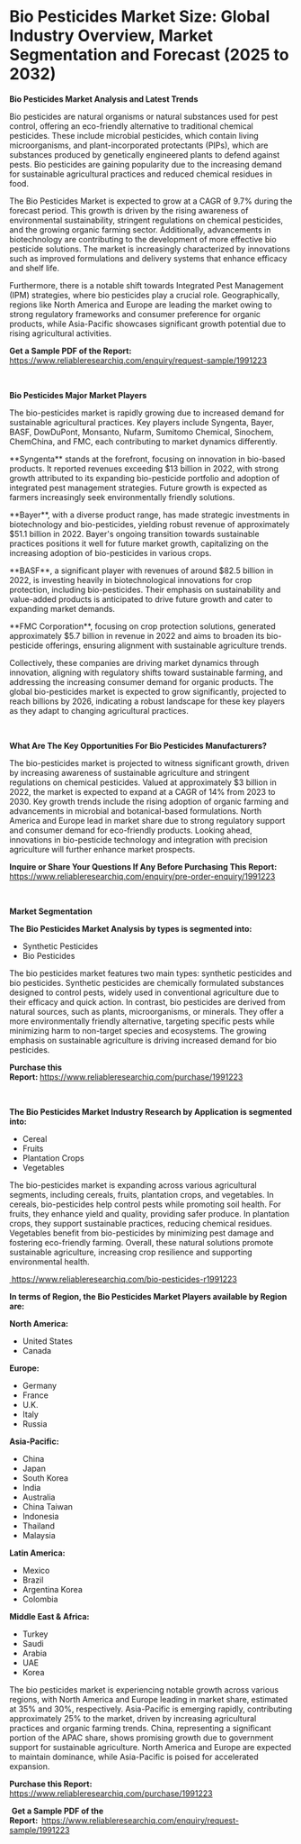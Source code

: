 <p><h1>Bio Pesticides Market Size: Global Industry Overview, Market Segmentation and Forecast (2025 to 2032)</h1></p><p><strong>Bio Pesticides Market Analysis and Latest Trends</strong></p>
<p><p>Bio pesticides are natural organisms or natural substances used for pest control, offering an eco-friendly alternative to traditional chemical pesticides. These include microbial pesticides, which contain living microorganisms, and plant-incorporated protectants (PIPs), which are substances produced by genetically engineered plants to defend against pests. Bio pesticides are gaining popularity due to the increasing demand for sustainable agricultural practices and reduced chemical residues in food.</p><p>The Bio Pesticides Market is expected to grow at a CAGR of 9.7% during the forecast period. This growth is driven by the rising awareness of environmental sustainability, stringent regulations on chemical pesticides, and the growing organic farming sector. Additionally, advancements in biotechnology are contributing to the development of more effective bio pesticide solutions. The market is increasingly characterized by innovations such as improved formulations and delivery systems that enhance efficacy and shelf life.</p><p>Furthermore, there is a notable shift towards Integrated Pest Management (IPM) strategies, where bio pesticides play a crucial role. Geographically, regions like North America and Europe are leading the market owing to strong regulatory frameworks and consumer preference for organic products, while Asia-Pacific showcases significant growth potential due to rising agricultural activities.</p></p>
<p><strong>Get a Sample PDF of the Report:&nbsp;</strong> <a href="https://www.reliableresearchiq.com/enquiry/request-sample/1991223?utm_campaign=904&utm_medium=2&utm_source=Github&utm_content=ia&utm_term=16042025&utm_id=bio-pesticides">https://www.reliableresearchiq.com/enquiry/request-sample/1991223</a></p>
<p>&nbsp;</p>
<p><strong>Bio Pesticides Major Market Players</strong></p>
<p><p>The bio-pesticides market is rapidly growing due to increased demand for sustainable agricultural practices. Key players include Syngenta, Bayer, BASF, DowDuPont, Monsanto, Nufarm, Sumitomo Chemical, Sinochem, ChemChina, and FMC, each contributing to market dynamics differently. </p><p>**Syngenta** stands at the forefront, focusing on innovation in bio-based products. It reported revenues exceeding $13 billion in 2022, with strong growth attributed to its expanding bio-pesticide portfolio and adoption of integrated pest management strategies. Future growth is expected as farmers increasingly seek environmentally friendly solutions.</p><p>**Bayer**, with a diverse product range, has made strategic investments in biotechnology and bio-pesticides, yielding robust revenue of approximately $51.1 billion in 2022. Bayer's ongoing transition towards sustainable practices positions it well for future market growth, capitalizing on the increasing adoption of bio-pesticides in various crops.</p><p>**BASF**, a significant player with revenues of around $82.5 billion in 2022, is investing heavily in biotechnological innovations for crop protection, including bio-pesticides. Their emphasis on sustainability and value-added products is anticipated to drive future growth and cater to expanding market demands.</p><p>**FMC Corporation**, focusing on crop protection solutions, generated approximately $5.7 billion in revenue in 2022 and aims to broaden its bio-pesticide offerings, ensuring alignment with sustainable agriculture trends.</p><p>Collectively, these companies are driving market dynamics through innovation, aligning with regulatory shifts toward sustainable farming, and addressing the increasing consumer demand for organic products. The global bio-pesticides market is expected to grow significantly, projected to reach billions by 2026, indicating a robust landscape for these key players as they adapt to changing agricultural practices.</p></p>
<p>&nbsp;</p>
<p><strong>What Are The Key Opportunities For Bio Pesticides Manufacturers?</strong></p>
<p><p>The bio-pesticides market is projected to witness significant growth, driven by increasing awareness of sustainable agriculture and stringent regulations on chemical pesticides. Valued at approximately $3 billion in 2022, the market is expected to expand at a CAGR of 14% from 2023 to 2030. Key growth trends include the rising adoption of organic farming and advancements in microbial and botanical-based formulations. North America and Europe lead in market share due to strong regulatory support and consumer demand for eco-friendly products. Looking ahead, innovations in bio-pesticide technology and integration with precision agriculture will further enhance market prospects.</p></p>
<p><strong>Inquire or Share Your Questions If Any Before Purchasing This Report:</strong> <a href="https://www.reliableresearchiq.com/enquiry/pre-order-enquiry/1991223?utm_campaign=904&utm_medium=2&utm_source=Github&utm_content=ia&utm_term=16042025&utm_id=bio-pesticides">https://www.reliableresearchiq.com/enquiry/pre-order-enquiry/1991223</a></p>
<p>&nbsp;</p>
<p><strong>Market Segmentation</strong></p>
<p><strong>The Bio Pesticides Market Analysis by types is segmented into:</strong></p>
<p><ul><li>Synthetic Pesticides</li><li>Bio Pesticides</li></ul></p>
<p><p>The bio pesticides market features two main types: synthetic pesticides and bio pesticides. Synthetic pesticides are chemically formulated substances designed to control pests, widely used in conventional agriculture due to their efficacy and quick action. In contrast, bio pesticides are derived from natural sources, such as plants, microorganisms, or minerals. They offer a more environmentally friendly alternative, targeting specific pests while minimizing harm to non-target species and ecosystems. The growing emphasis on sustainable agriculture is driving increased demand for bio pesticides.</p></p>
<p><strong>Purchase this Report:&nbsp;</strong><a href="https://www.reliableresearchiq.com/purchase/1991223?utm_campaign=904&utm_medium=2&utm_source=Github&utm_content=ia&utm_term=16042025&utm_id=bio-pesticides">https://www.reliableresearchiq.com/purchase/1991223</a></p>
<p>&nbsp;</p>
<p><strong>The Bio Pesticides Market Industry Research by Application is segmented into:</strong></p>
<p><ul><li>Cereal</li><li>Fruits</li><li>Plantation Crops</li><li>Vegetables</li></ul></p>
<p><p>The bio-pesticides market is expanding across various agricultural segments, including cereals, fruits, plantation crops, and vegetables. In cereals, bio-pesticides help control pests while promoting soil health. For fruits, they enhance yield and quality, providing safer produce. In plantation crops, they support sustainable practices, reducing chemical residues. Vegetables benefit from bio-pesticides by minimizing pest damage and fostering eco-friendly farming. Overall, these natural solutions promote sustainable agriculture, increasing crop resilience and supporting environmental health.</p></p>
<p><a href="https://www.reliableresearchiq.com/bio-pesticides-r1991223?utm_campaign=904&utm_medium=2&utm_source=Github&utm_content=ia&utm_term=16042025&utm_id=bio-pesticides">&nbsp;https://www.reliableresearchiq.com/bio-pesticides-r1991223</a></p>
<p><strong>In terms of Region, the Bio Pesticides Market Players available by Region are:</strong></p>
<p>
    <p> <strong> North America: </strong>
        <ul>
            <li>United States</li>
            <li>Canada</li>
        </ul>
        </p> 
    <p> <strong> Europe: </strong>
        <ul>
            <li>Germany</li>
            <li>France</li>
            <li>U.K.</li>
            <li>Italy</li>
            <li>Russia</li>
        </ul>
        </p> 
    <p> <strong> Asia-Pacific: </strong>
        <ul>
            <li>China</li>
            <li>Japan</li>
            <li>South Korea</li>
            <li>India</li>
            <li>Australia</li>
            <li>China Taiwan</li>
            <li>Indonesia</li>
            <li>Thailand</li>
            <li>Malaysia</li>
        </ul>
        </p> 
    <p> <strong> Latin America: </strong>
        <ul>
            <li>Mexico</li>
            <li>Brazil</li>
            <li>Argentina Korea</li>
            <li>Colombia</li>
        </ul>
        </p> 
    <p> <strong> Middle East & Africa: </strong>
        <ul>
            <li>Turkey</li>
            <li>Saudi</li>
            <li>Arabia</li>
            <li>UAE</li>
            <li>Korea</li>
        </ul>
    </p>
    </p>
<p><p>The bio pesticides market is experiencing notable growth across various regions, with North America and Europe leading in market share, estimated at 35% and 30%, respectively. Asia-Pacific is emerging rapidly, contributing approximately 25% to the market, driven by increasing agricultural practices and organic farming trends. China, representing a significant portion of the APAC share, shows promising growth due to government support for sustainable agriculture. North America and Europe are expected to maintain dominance, while Asia-Pacific is poised for accelerated expansion.</p></p>
<p><strong>Purchase this Report: </strong><a href="https://www.reliableresearchiq.com/purchase/1991223?utm_campaign=904&utm_medium=2&utm_source=Github&utm_content=ia&utm_term=16042025&utm_id=bio-pesticides">https://www.reliableresearchiq.com/purchase/1991223</a></p>
<p>&nbsp;<strong>Get a Sample PDF of the Report:&nbsp;&nbsp;</strong><a href="https://www.reliableresearchiq.com/enquiry/request-sample/1991223?utm_campaign=904&utm_medium=2&utm_source=Github&utm_content=ia&utm_term=16042025&utm_id=bio-pesticides">https://www.reliableresearchiq.com/enquiry/request-sample/1991223</a></p>
<p><strong></strong></p>
<p><p></p><p></p><p></p></p>